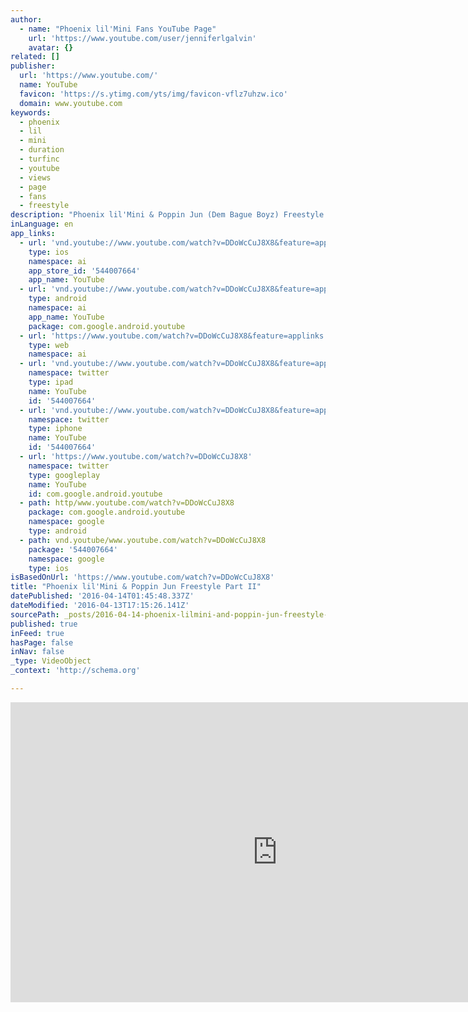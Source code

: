 ```yaml
---
author:
  - name: "Phoenix lil'Mini Fans YouTube Page"
    url: 'https://www.youtube.com/user/jenniferlgalvin'
    avatar: {}
related: []
publisher:
  url: 'https://www.youtube.com/'
  name: YouTube
  favicon: 'https://s.ytimg.com/yts/img/favicon-vflz7uhzw.ico'
  domain: www.youtube.com
keywords:
  - phoenix
  - lil
  - mini
  - duration
  - turfinc
  - youtube
  - views
  - page
  - fans
  - freestyle
description: "Phoenix lil'Mini & Poppin Jun (Dem Bague Boyz) Freestyle Part II For more Phoenix, check out facebook.com/sarahlilminiphoenix © 2015 bloom. Media Designs"
inLanguage: en
app_links:
  - url: 'vnd.youtube://www.youtube.com/watch?v=DDoWcCuJ8X8&feature=applinks'
    type: ios
    namespace: ai
    app_store_id: '544007664'
    app_name: YouTube
  - url: 'vnd.youtube://www.youtube.com/watch?v=DDoWcCuJ8X8&feature=applinks'
    type: android
    namespace: ai
    app_name: YouTube
    package: com.google.android.youtube
  - url: 'https://www.youtube.com/watch?v=DDoWcCuJ8X8&feature=applinks'
    type: web
    namespace: ai
  - url: 'vnd.youtube://www.youtube.com/watch?v=DDoWcCuJ8X8&feature=applinks'
    namespace: twitter
    type: ipad
    name: YouTube
    id: '544007664'
  - url: 'vnd.youtube://www.youtube.com/watch?v=DDoWcCuJ8X8&feature=applinks'
    namespace: twitter
    type: iphone
    name: YouTube
    id: '544007664'
  - url: 'https://www.youtube.com/watch?v=DDoWcCuJ8X8'
    namespace: twitter
    type: googleplay
    name: YouTube
    id: com.google.android.youtube
  - path: http/www.youtube.com/watch?v=DDoWcCuJ8X8
    package: com.google.android.youtube
    namespace: google
    type: android
  - path: vnd.youtube/www.youtube.com/watch?v=DDoWcCuJ8X8
    package: '544007664'
    namespace: google
    type: ios
isBasedOnUrl: 'https://www.youtube.com/watch?v=DDoWcCuJ8X8'
title: "Phoenix lil'Mini & Poppin Jun Freestyle Part II"
datePublished: '2016-04-14T01:45:48.337Z'
dateModified: '2016-04-13T17:15:26.141Z'
sourcePath: _posts/2016-04-14-phoenix-lilmini-and-poppin-jun-freestyle-part-ii.md
published: true
inFeed: true
hasPage: false
inNav: false
_type: VideoObject
_context: 'http://schema.org'

---
```

<iframe src="https://cdn.embedly.com/widgets/media.html?src=https%3A%2F%2Fwww.youtube.com%2Fembed%2FDDoWcCuJ8X8%3Ffeature%3Doembed&amp;url=https%3A%2F%2Fwww.youtube.com%2Fwatch%3Fv%3DDDoWcCuJ8X8&amp;image=https%3A%2F%2Fi.ytimg.com%2Fvi%2FDDoWcCuJ8X8%2Fhqdefault.jpg&amp;key=b7d04c9b404c499eba89ee7072e1c4f7&amp;type=text%2Fhtml&amp;schema=youtube" width="854" height="480" scrolling="no" frameborder="0" allowfullscreen="allowfullscreen" style=""></iframe>